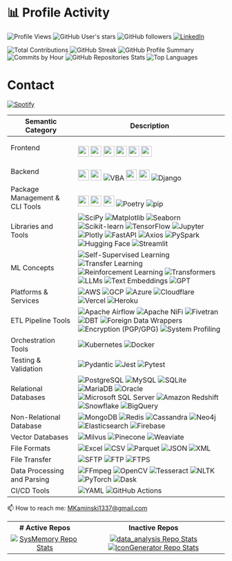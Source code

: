 # 📊 Profile Activity
![Profile Views](https://komarev.com/ghpvc/?username=MAKaminski&color=blueviolet)
![GitHub User's stars](https://img.shields.io/github/stars/MAKaminski?affiliations=OWNER%2CCOLLABORATOR&style=social)
![GitHub followers](https://img.shields.io/github/followers/MAKaminski?label=Follow&style=social)
[![LinkedIn](https://img.shields.io/badge/-LinkedIn-blue?style=flat&logo=Linkedin&logoColor=white)](https://www.linkedin.com/in/yourlinkedin)

![Total Contributions](https://github-readme-stats.vercel.app/api?username=MAKaminski&show_icons=true&theme=dark&count_private=true&include_all_commits=true)
![GitHub Streak](https://github-readme-streak-stats.herokuapp.com/?user=MAKaminski&theme=white)
![GitHub Profile Summary](http://github-profile-summary-cards.vercel.app/api/cards/profile-details?username=MAKaminski&theme=github)
![Commits by Hour](http://github-profile-summary-cards.vercel.app/api/cards/productive-time?username=MAKaminski&theme=github_dark&utcOffset=-5)
![GitHub Repositories Stats](http://github-profile-summary-cards.vercel.app/api/cards/repos-per-language?username=MAKaminski&theme=github_dark)
![Top Languages](https://github-readme-stats.vercel.app/api/top-langs/?username=MAKaminski&layout=compact&theme=white)

# Contact
[![Spotify](https://githubspotifywidget-bbd3xlniy-makaminski1337.vercel.app/api/spotify)](https://open.spotify.com/user/makaminski1)

| Semantic Category  | Description  |
|----------------------|--------------------|
| Frontend | <br> <img src="https://github.com/MAKaminski/MAKaminski/assets/19610881/f8de5306-f301-46e6-87b2-f33e87f78760" width="25" height="25"> <img src="https://github.com/MAKaminski/MAKaminski/assets/19610881/bc9ff81c-f5a0-475b-ad2d-6bafe35109f8" width="25" height="25"> <img src="https://github.com/MAKaminski/MAKaminski/assets/19610881/7a0611fe-b829-4b08-bae9-f8f17f2bda58" width="25" height="25"> <img src="https://github.com/MAKaminski/MAKaminski/assets/19610881/d5969be1-856a-4984-b73a-72bc9aa977a5" width="25" height="25"> <img src="https://github.com/MAKaminski/MAKaminski/assets/19610881/3c2ab4f7-7bdd-44ff-a7f6-c21770f8b2ed" width="25" height="25"> <img src="https://github.com/MAKaminski/MAKaminski/assets/19610881/bd7e2f0e-04c7-4419-95ed-d94e054deffc" width="25" height="25"> 
| Backend | <br> <img src="https://github.com/MAKaminski/MAKaminski/assets/19610881/7af03a7d-d934-426e-994a-025ab404ba0a" width="25" height="25"> <img src="https://github.com/MAKaminski/MAKaminski/assets/19610881/3b13c343-9044-4569-adc8-5401d6ca80f5" width="25" height="25"> ![VBA](https://img.shields.io/badge/-VBA-217346?style=flat-square&logo=microsoft-excel) <img src="https://github.com/MAKaminski/MAKaminski/assets/19610881/69683e7e-8410-47a2-a400-e88ccf83cd72" width="25" height="25"> <img src="https://github.com/MAKaminski/MAKaminski/assets/19610881/26486295-75a9-42f6-9c96-2c62f74dc341" width="25" height="25"> ![Django](https://img.shields.io/badge/-Django-092E20?style=flat-square&logo=django)
| Package Management & CLI Tools |<br> <img src="https://github.com/MAKaminski/MAKaminski/assets/19610881/fdc95f14-78fe-493f-9885-9ac6dcaf97b4" width="25" height="25"> <img src="https://github.com/MAKaminski/MAKaminski/assets/19610881/b7493c2f-e7b3-408e-991f-60e3136a9cbf" width="25" height="25"> <img src="https://github.com/MAKaminski/MAKaminski/assets/19610881/815340c1-078b-440e-977a-9eb2cccd2233" width="25" height="25"> ![Poetry](https://img.shields.io/badge/-Poetry-60A5FA?style=flat-square&logo=poetry) ![pip](https://img.shields.io/badge/-pip-3776AB?style=flat-square&logo=pypi)
| Libraries and Tools | ![SciPy](https://img.shields.io/badge/-SciPy-8CAAE6?style=flat-square&logo=scipy) ![Matplotlib](https://img.shields.io/badge/-Matplotlib-2C2D72?style=flat-square&logo=matplotlib) ![Seaborn](https://img.shields.io/badge/-Seaborn-3776AB?style=flat-square&logo=python) ![Scikit-learn](https://img.shields.io/badge/-Scikit%20Learn-F7931E?style=flat-square&logo=scikit-learn) ![TensorFlow](https://img.shields.io/badge/-TensorFlow-FF6F00?style=flat-square&logo=tensorflow) ![Jupyter](https://img.shields.io/badge/-Jupyter-F37626?style=flat-square&logo=jupyter) ![Plotly](https://img.shields.io/badge/-Plotly-3F4F75?style=flat-square&logo=plotly) ![FastAPI](https://img.shields.io/badge/-FastAPI-009688?style=flat-square&logo=fastapi) ![Axios](https://img.shields.io/badge/-Axios-5A29E4?style=flat-square&logo=axios) ![PySpark](https://img.shields.io/badge/-PySpark-E25A1C?style=flat-square&logo=apache-spark) ![Hugging Face](https://img.shields.io/badge/-Hugging%20Face-FF9A00?style=flat-square&logo=huggingface) ![Streamlit](https://img.shields.io/badge/-Streamlit-FF4B4B?style=flat-square&logo=streamlit) | ![MLflow](https://img.shields.io/badge/-MLflow-0194E2?style=flat-square&logo=mlflow)
| ML Concepts | ![Self-Supervised Learning](https://img.shields.io/badge/-Self--Supervised%20Learning-FF6F00?style=flat-square) ![Transfer Learning](https://img.shields.io/badge/-Transfer%20Learning-00C853?style=flat-square) ![Reinforcement Learning](https://img.shields.io/badge/-Reinforcement%20Learning-673AB7?style=flat-square) ![Transformers](https://img.shields.io/badge/-Transformers-FF6F00?style=flat-square) ![LLMs](https://img.shields.io/badge/-LLMs-00897B?style=flat-square) ![Text Embeddings](https://img.shields.io/badge/-Text%20Embeddings-3949AB?style=flat-square) ![GPT](https://img.shields.io/badge/-GPT-4285F4?style=flat-square)
| Platforms & Services | ![AWS](https://img.shields.io/badge/-AWS-232F3E?style=flat-square&logo=amazon-aws) ![GCP](https://img.shields.io/badge/-GCP-4285F4?style=flat-square&logo=google-cloud) ![Azure](https://img.shields.io/badge/-Azure-0078D4?style=flat-square&logo=microsoft-azure) ![Cloudflare](https://img.shields.io/badge/-Cloudflare-F38020?style=flat-square&logo=cloudflare) ![Vercel](https://img.shields.io/badge/-Vercel-000000?style=flat-square&logo=vercel) ![Heroku](https://img.shields.io/badge/-Heroku-430098?style=flat-square&logo=heroku)
| ETL Pipeline Tools | ![Apache Airflow](https://img.shields.io/badge/-Apache%20Airflow-017CEE?style=flat-square&logo=apache-airflow) ![Apache NiFi](https://img.shields.io/badge/-Apache%20NiFi-003366?style=flat-square&logo=apache-nifi) ![Fivetran](https://img.shields.io/badge/-Fivetran-1F7BF6?style=flat-square&logo=fivetran) ![DBT](https://img.shields.io/badge/-DBT-FF694B?style=flat-square&logo=dbt)  ![Foreign Data Wrappers](https://img.shields.io/badge/-Foreign%20Data%20Wrappers-336791?style=flat-square) ![Encryption (PGP/GPG)](https://img.shields.io/badge/-Encryption%20(PGP%2FGPG)-336791?style=flat-square&logo=gnuprivacyguard) ![System Profiling](https://img.shields.io/badge/-System%20Profiling-336791?style=flat-square) 
| Orchestration Tools | ![Kubernetes](https://img.shields.io/badge/-Kubernetes-326CE5?style=flat-square&logo=kubernetes) ![Docker](https://img.shields.io/badge/-Docker-2496ED?style=flat-square&logo=docker)
| Testing & Validation | ![Pydantic](https://img.shields.io/badge/-Pydantic-3776AB?style=flat-square&logo=pydantic) ![Jest](https://img.shields.io/badge/-Jest-C21325?style=flat-square&logo=jest) ![Pytest](https://img.shields.io/badge/-Pytest-0A9EDC?style=flat-square&logo=pytest) | ![Cypress](https://img.shields.io/badge/-Cypress-17202C?style=flat-square&logo=cypress)
| Relational Databases | ![PostgreSQL](https://img.shields.io/badge/-PostgreSQL-336791?style=flat-square&logo=postgresql) ![MySQL](https://img.shields.io/badge/-MySQL-4479A1?style=flat-square&logo=mysql) ![SQLite](https://img.shields.io/badge/-SQLite-003B57?style=flat-square&logo=sqlite) ![MariaDB](https://img.shields.io/badge/-MariaDB-003545?style=flat-square&logo=mariadb) ![Oracle](https://img.shields.io/badge/-Oracle-F80000?style=flat-square&logo=oracle) ![Microsoft SQL Server](https://img.shields.io/badge/-Microsoft%20SQL%20Server-CC2927?style=flat-square&logo=microsoft-sql-server) ![Amazon Redshift](https://img.shields.io/badge/-Amazon%20Redshift-232F3E?style=flat-square&logo=amazon-redshift) ![Snowflake](https://img.shields.io/badge/-Snowflake-56B4E9?style=flat-square&logo=snowflake) ![BigQuery](https://img.shields.io/badge/-BigQuery-4285F4?style=flat-square&logo=google-cloud) 
| Non-Relational Database | ![MongoDB](https://img.shields.io/badge/-MongoDB-47A248?style=flat-square&logo=mongodb) ![Redis](https://img.shields.io/badge/-Redis-DC382D?style=flat-square&logo=redis) ![Cassandra](https://img.shields.io/badge/-Cassandra-1287B1?style=flat-square&logo=apache-cassandra) ![Neo4j](https://img.shields.io/badge/-Neo4j-008CC1?style=flat-square&logo=neo4j) ![Elasticsearch](https://img.shields.io/badge/-Elasticsearch-005571?style=flat-square&logo=elasticsearch) ![Firebase](https://img.shields.io/badge/-Firebase-FFCA28?style=flat-square&logo=firebase) 
| Vector Databases | ![Milvus](https://img.shields.io/badge/-Milvus-0052CC?style=flat-square&logo=milvus) ![Pinecone](https://img.shields.io/badge/-Pinecone-3399FF?style=flat-square&logo=pinecone) ![Weaviate](https://img.shields.io/badge/-Weaviate-00ADEF?style=flat-square&logo=weaviate)
| File Formats | ![Excel](https://img.shields.io/badge/-Excel-217346?style=flat-square&logo=microsoft-excel) ![CSV](https://img.shields.io/badge/-CSV-FFD700?style=flat-square) ![Parquet](https://img.shields.io/badge/-Parquet-4D4D4D?style=flat-square) ![JSON](https://img.shields.io/badge/-JSON-000000?style=flat-square&logo=json) ![XML](https://img.shields.io/badge/-XML-FF6600?style=flat-square&logo=xml)
| File Transfer | ![SFTP](https://img.shields.io/badge/-SFTP-003B57?style=flat-square&logo=sftp) ![FTP](https://img.shields.io/badge/-FTP-003B57?style=flat-square) ![FTPS](https://img.shields.io/badge/-FTPS-003B57?style=flat-square) | ![AWS S3](https://img.shields.io/badge/-AWS%20S3-232F3E?style=flat-square&logo=amazon-aws) ![Azure Blob Storage](https://img.shields.io/badge/-Azure%20Blob%20Storage-0078D4?style=flat-square&logo=microsoft-azure) ![Google Cloud Storage](https://img.shields.io/badge/-Google%20Cloud%20Storage-4285F4?style=flat-square&logo=google-cloud)
| Data Processing and Parsing | ![FFmpeg](https://img.shields.io/badge/-FFmpeg-007ACC?style=flat-square&logo=ffmpeg) ![OpenCV](https://img.shields.io/badge/-OpenCV-5C3EE8?style=flat-square&logo=opencv) ![Tesseract](https://img.shields.io/badge/-Tesseract-5D5D5D?style=flat-square&logo=tesseract) ![NLTK](https://img.shields.io/badge/-NLTK-0269A3?style=flat-square&logo=nltk) ![PyTorch](https://img.shields.io/badge/-PyTorch-EE4C2C?style=flat-square&logo=pytorch) ![Dask](https://img.shields.io/badge/-Dask-EE6C4D?style=flat-square&logo=dask) | ![Pandas](https://img.shields.io/badge/-Pandas-150458?style=flat-square&logo=pandas) | ![NumPy](https://img.shields.io/badge/-NumPy-013243?style=flat-square&logo=numpy)
| CI/CD Tools | ![YAML](https://img.shields.io/badge/-YAML-FFA500?style=flat-square) ![GitHub Actions](https://img.shields.io/badge/-GitHub%20Actions-2088FF?style=flat-square&logo=github-actions) 

📫 How to reach me: [MKaminski1337@gmail.com](mailto:MKaminski1337@gmail.com)

<table>
  <tr>
    <th># Active Repos</th>
    <th>Inactive Repos</th>
  </tr>
  <tr>
    <td align="center">
      <a href="https://github.com/MAKaminski/SysMemory">
        <img src="https://github-readme-stats.vercel.app/api/pin/?username=MAKaminski&repo=SysMemory&theme=light" alt="SysMemory Repo Stats">
      </a>
    </td>
    <td align="center">
      <a href="https://github.com/MAKaminski/data_analysis">
        <img src="https://github-readme-stats.vercel.app/api/pin/?username=MAKaminski&repo=data_analysis&theme=dark" alt="data_analysis Repo Stats">
      </a>
      <a href="https://github.com/MAKaminski/IconGenerator">
        <img src="https://github-readme-stats.vercel.app/api/pin/?username=MAKaminski&repo=IconGenerator&theme=dark" alt="IconGenerator Repo Stats">
      </a>
    </td>
  </tr>
</table>
